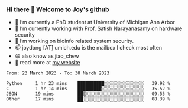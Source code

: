 ### Hi there 👋 Welcome to Joy's github

- 🔭 I’m currently a PhD student at University of Michigan Ann Arbor
- 🌱 I’m currently working with Prof. Satish Narayanasamy on hardware security
- 👯 I’m working on bioinfo related system security. 
- 📫 joydong [AT] umich.edu is the mailbox I check most often
- 😄 also know as jiao_chew
- 💬 read more at [my website](https://joydddd.github.io/)
<!--START_SECTION:waka-->

```text
From: 23 March 2023 - To: 30 March 2023

Python     1 hr 23 mins    ██████████░░░░░░░░░░░░░░░   39.92 %
C          1 hr 14 mins    █████████░░░░░░░░░░░░░░░░   35.52 %
JSON       19 mins         ██▒░░░░░░░░░░░░░░░░░░░░░░   09.55 %
Other      17 mins         ██░░░░░░░░░░░░░░░░░░░░░░░   08.39 %
```

<!--END_SECTION:waka-->
